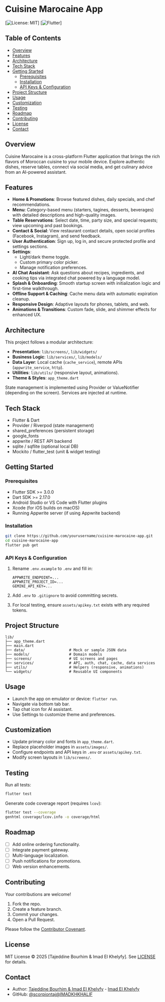 # Cuisine Marocaine App

[![License: MIT](https://img.shields.io/badge/License-MIT-purple.svg)] [![Flutter](https://img.shields.io/badge/Flutter-3.0-blue)]

## Table of Contents

- [Overview](#overview)
- [Features](#features)
- [Architecture](#architecture)
- [Tech Stack](#tech-stack)
- [Getting Started](#getting-started)
  - [Prerequisites](#prerequisites)
  - [Installation](#installation)
  - [API Keys & Configuration](#api-keys--configuration)
- [Project Structure](#project-structure)
- [Usage](#usage)
- [Customization](#customization)
- [Testing](#testing)
- [Roadmap](#roadmap)
- [Contributing](#contributing)
- [License](#license)
- [Contact](#contact)

## Overview

Cuisine Marocaine is a cross-platform Flutter application that brings the rich flavors of Moroccan cuisine to your mobile device. Explore authentic dishes, reserve tables, connect via social media, and get culinary advice from an AI-powered assistant.

## Features

- **Home & Promotions**: Browse featured dishes, daily specials, and chef recommendations.
- **Menu**: Category-based menu (starters, tagines, desserts, beverages) with detailed descriptions and high-quality images.
- **Table Reservations**: Select date, time, party size, and special requests; view upcoming and past bookings.
- **Contact & Social**: View restaurant contact details, open social profiles (Facebook, Instagram), and send feedback.
- **User Authentication**: Sign up, log in, and secure protected profile and settings sections.
- **Settings**:
  - Light/dark theme toggle.
  - Custom primary color picker.
  - Manage notification preferences.
- **AI Chat Assistant**: Ask questions about recipes, ingredients, and cooking tips via integrated chat powered by a language model.
- **Splash & Onboarding**: Smooth startup screen with initialization logic and first-time walkthrough.
- **Offline Support & Caching**: Cache menu data with automatic expiration cleanup.
- **Responsive Design**: Adaptive layouts for phones, tablets, and web.
- **Animations & Transitions**: Custom fade, slide, and shimmer effects for enhanced UX.

## Architecture

This project follows a modular architecture:

- **Presentation**: `lib/screens/`, `lib/widgets/`
- **Business Logic**: `lib/services/`, `lib/models/`
- **Data Layer**: Local cache (`cache_service`), remote APIs (`appwrite_service`, `http`).
- **Utilities**: `lib/utils/` (responsive layout, animations).
- **Theme & Styles**: `app_theme.dart`

State management is implemented using Provider or ValueNotifier (depending on the screen). Services are injected at runtime.


## Tech Stack

- Flutter & Dart
- Provider / Riverpod (state management)
- shared_preferences (persistent storage)
- google_fonts
- appwrite / REST API backend
- sqlite / sqflite (optional local DB)
- Mockito / flutter_test (unit & widget testing)

## Getting Started

### Prerequisites

- Flutter SDK >= 3.0.0
- Dart SDK >= 2.17.0
- Android Studio or VS Code with Flutter plugins
- Xcode (for iOS builds on macOS)
- Running Appwrite server (if using Appwrite backend)

### Installation

```bash
git clone https://github.com/yourusername/cuisine-marocaine-app.git
cd cuisine-marocaine-app
flutter pub get
```

### API Keys & Configuration

1. Rename `.env.example` to `.env` and fill in:
   ```
   APPWRITE_ENDPOINT=...
   APPWRITE_PROJECT_ID=...
   GEMINI_API_KEY=...
   ```
2. Add `.env` to `.gitignore` to avoid committing secrets.

3. For local testing, ensure `assets/apikey.txt` exists with any required tokens.

## Project Structure

```
lib/
├── app_theme.dart
├── main.dart
├── data/                    # Mock or sample JSON data
├── models/                  # Domain models
├── screens/                 # UI screens and pages
├── services/                # API, auth, chat, cache, data services
├── utils/                   # Helpers (responsive, animations)
└── widgets/                 # Reusable UI components
```

## Usage

- Launch the app on emulator or device: `flutter run`.
- Navigate via bottom tab bar.
- Tap chat icon for AI assistant.
- Use Settings to customize theme and preferences.

## Customization

- Update primary color and fonts in `app_theme.dart`.
- Replace placeholder images in `assets/images/`.
- Configure endpoints and API keys in `.env` or `assets/apikey.txt`.
- Modify screen layouts in `lib/screens/`.

## Testing

Run all tests:

```bash
flutter test
```

Generate code coverage report (requires `lcov`):

```bash
flutter test --coverage
genhtml coverage/lcov.info -o coverage/html
```

## Roadmap

- [ ] Add online ordering functionality.
- [ ] Integrate payment gateway.
- [ ] Multi-language localization.
- [ ] Push notifications for promotions.
- [ ] Web version enhancements.

## Contributing

Your contributions are welcome!  
1. Fork the repo.  
2. Create a feature branch.  
3. Commit your changes.  
4. Open a Pull Request.

Please follow the [Contributor Covenant](CODE_OF_CONDUCT.md).

## License

MIT License © 2025 [Tajeddine Bourhim & Imad El Khelyfy]. See [LICENSE](LICENSE) for details.

## Contact

- Author: [Tajeddine Bourhim & Imad El Khelyfy](mailto:bourhimtajeddine@gmail.com) - [Imad El Khelyfy](mailto:imadelkhelyfy@gmail.com)  
- GitHub: [@scorpiontaj](https://github.com/scorpiontaj)[@IMADKHKHALIF](https://github.com/IMADKHKHALIF)
